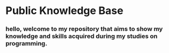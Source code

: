 # Public Knowledge Base 

### hello, welcome to my repository that aims to show my knowledge and skills acquired during my studies on programming.